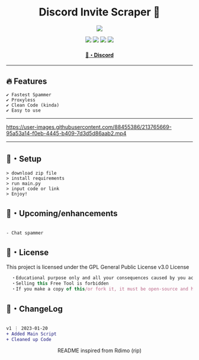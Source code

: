 <h1 align="center">
  Discord Invite Scraper 🚀
</h1>


<p align="center"> 
  <kbd>
<img src="https://steamuserimages-a.akamaihd.net/ugc/848220336393851174/73E4DDF575623F925D0E727FBB0AE67EBFF6902E/?imw=637&imh=358&ima=fit&impolicy=Letterbox&imcolor=%23000000&letterbox=true"></img>
  </kbd>
</p>

<p align="center">
  <img src="https://img.shields.io/github/languages/top/sfx2me/richio.io-bot?style=flat-square"> </a>
  <img src="https://img.shields.io/github/last-commit/sfx2me/richio.io-bot?style=flat-square"> </a>
  <img src="https://img.shields.io/github/stars/sfx2me/richio.io-bot?color=7F9DE0&label=Stars&style=flat-square"> </a>
  <img src="https://img.shields.io/github/forks/sfx2me/richio.io-bot?color=7F9DE0&label=Forks&style=flat-square"> </a>
</p>

<h4 align="center">
  <a href="https://discord.gg/deobf">🌌・Discord</a>
</h4>

---

## :fire: Features
```sh-session
✔ Fastest Spammer
✔ Proxyless
✔ Clean Code (kinda)
✔ Easy to use
```
---


https://user-images.githubusercontent.com/88455386/213765669-95a53a14-f0eb-4445-b409-7d3d5d86aab2.mp4


---

## 🚀・Setup

```sh-session
> download zip file
> install requirements
> run main.py
> input code or link
> Enjoy!
```

## 🎉・Upcoming/enhancements
```sh-session

- Chat spammer
```


## 📄・License

This project is licensed under the GPL General Public License v3.0 License
```js
  ・Educational purpose only and all your consequences caused by you actions is your responsibility
  ・Selling this Free Tool is forbidden
  ・If you make a copy of this/or fork it, it must be open-source and have credits linking to this repo
```

## 💭・ChangeLog

```diff

v1 ⋮ 2023-01-20
+ Added Main Script
+ Cleaned up Code
```

<p align="center">
  README inspired from Rdimo (rip)
</p>
